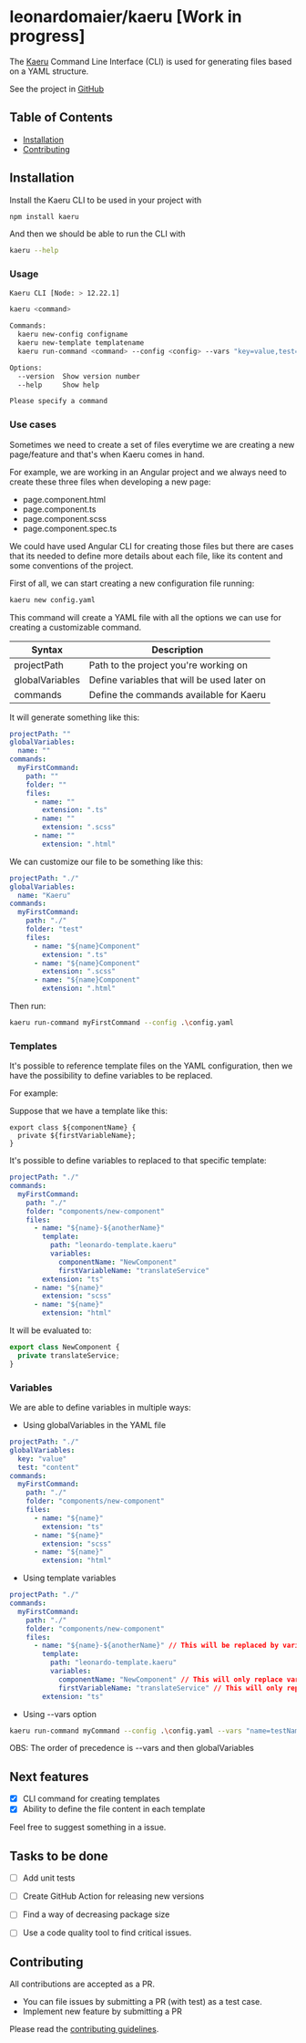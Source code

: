 # leonardomaier/kaeru [Work in progress]

The [Kaeru](https://www.npmjs.com/package/kaeru) Command Line Interface (CLI) is used for generating files based on a YAML structure.

See the project in [GitHub](https://github.com/leonardomaier/kaeru)

## Table of Contents

- [Installation](#installation)
- [Contributing](#contributing)

## Installation

Install the Kaeru CLI to be used in your project with

```bash
npm install kaeru
```

And then we should be able to run the CLI with

```bash
kaeru --help
```

### Usage

```bash
Kaeru CLI [Node: > 12.22.1]

kaeru <command>

Commands:
  kaeru new-config configname                                                     Creates configuration file
  kaeru new-template templatename                                                 Creates template file
  kaeru run-command <command> --config <config> --vars "key=value,test=content"   Runs command created in the specified configuration file

Options:
  --version  Show version number                                                  [boolean]
  --help     Show help                                                            [boolean]

Please specify a command
```

### Use cases

Sometimes we need to create a set of files everytime we are creating a new page/feature and that's when Kaeru comes in hand.

For example, we are working in an Angular project and we always need to create these three files when developing a new page:

- page.component.html
- page.component.ts
- page.component.scss
- page.component.spec.ts

We could have used Angular CLI for creating those files but there are cases that its needed to define more details about each file, like its content and some conventions of the project.

First of all, we can start creating a new configuration file running:

```bash
kaeru new config.yaml
```

This command will create a YAML file with all the options we can use for creating a customizable command.

| Syntax      | Description |
| ----------- | ----------- |
| projectPath | Path to the project you're working on       |
| globalVariables   | Define variables that will be used later on |
| commands    | Define the commands available for Kaeru     |

It will generate something like this:

```yaml
projectPath: ""
globalVariables:
  name: ""
commands:
  myFirstCommand:
    path: ""
    folder: ""
    files:
      - name: ""
        extension: ".ts"
      - name: ""
        extension: ".scss"
      - name: ""
        extension: ".html"
```

We can customize our file to be something like this:

```yaml
projectPath: "./"
globalVariables:
  name: "Kaeru"
commands:
  myFirstCommand:
    path: "./"
    folder: "test"
    files:
      - name: "${name}Component"
        extension: ".ts"
      - name: "${name}Component"
        extension: ".scss"
      - name: "${name}Component"
        extension: ".html"
```

Then run:

```bash
kaeru run-command myFirstCommand --config .\config.yaml
```

### Templates

It's possible to reference template files on the YAML configuration, then we have the possibility to define variables to be replaced.

For example:

Suppose that we have a template like this:

```
export class ${componentName} {
  private ${firstVariableName};
}
```

It's possible to define variables to replaced to that specific template:

```yaml
projectPath: "./"
commands:
  myFirstCommand:
    path: "./"
    folder: "components/new-component"
    files:
      - name: "${name}-${anotherName}"
        template: 
          path: "leonardo-template.kaeru"
          variables:
            componentName: "NewComponent"
            firstVariableName: "translateService"
        extension: "ts"
      - name: "${name}"
        extension: "scss"
      - name: "${name}"
        extension: "html"
```

It will be evaluated to:

```js
export class NewComponent {
  private translateService;
}
```

### Variables

We are able to define variables in multiple ways:

- Using globalVariables in the YAML file

```yaml
projectPath: "./"
globalVariables: 
  key: "value"
  test: "content"
commands:
  myFirstCommand:
    path: "./"
    folder: "components/new-component"
    files:
      - name: "${name}"
        extension: "ts"
      - name: "${name}"
        extension: "scss"
      - name: "${name}"
        extension: "html"

```

- Using template variables

```yaml
projectPath: "./"
commands:
  myFirstCommand:
    path: "./"
    folder: "components/new-component"
    files:
      - name: "${name}-${anotherName}" // This will be replaced by variables from option --vars or globalVariables
        template: 
          path: "leonardo-template.kaeru"
          variables:
            componentName: "NewComponent" // This will only replace variables in the template content
            firstVariableName: "translateService" // This will only replace variables in the template content
        extension: "ts"

```

- Using --vars option

```bash
kaeru run-command myCommand --config .\config.yaml --vars "name=testName,anotherName=testAnotherName"
```

OBS: The order of precedence is --vars and then globalVariables

## Next features

- [x] CLI command for creating templates
- [x] Ability to define the file content in each template

Feel free to suggest something in a issue.

## Tasks to be done

- [ ] Add unit tests
- [ ] Create GitHub Action for releasing new versions
- [ ] Find a way of decreasing package size
- [ ] Use a code quality tool to find critical issues. 


## Contributing

All contributions are accepted as a PR.

- You can file issues by submitting a PR (with test) as a test case.
- Implement new feature by submitting a PR

Please read the [contributing guidelines](CONTRIBUTING.md).

